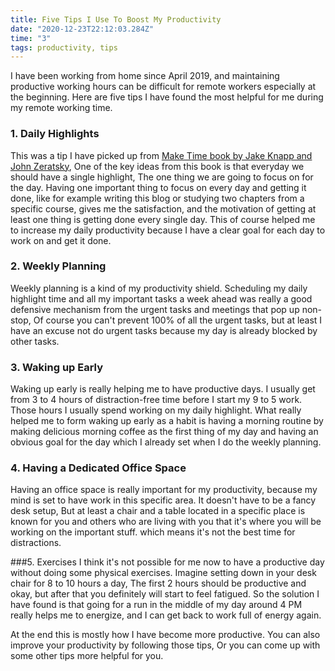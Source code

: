 ```yaml
---
title: Five Tips I Use To Boost My Productivity
date: "2020-12-23T22:12:03.284Z"
time: "3"
tags: productivity, tips
---
```


I have been working from home since April 2019, 
and maintaining productive working hours can be difficult for remote workers especially at the beginning. 
Here are five tips I have found the most helpful for me during my remote working time.

### 1. Daily Highlights
This was a tip I have picked up from [Make Time book by Jake Knapp and John Zeratsky](https://www.goodreads.com/book/show/37880811-make-time), 
One of the key ideas from this book is that everyday we should have a single highlight,
The one thing we are going to focus on for the day. 
Having one important thing to focus on every day and getting it done,
like for example writing this blog or studying two chapters from a specific course,
gives me the satisfaction, and the motivation of getting at least one thing is getting done every single day. This of course helped me to increase my daily productivity because I have a clear goal for each day to work on and get it done.

### 2. Weekly Planning
   Weekly planning is a kind of my productivity shield.
   Scheduling my daily highlight time and all my important tasks a week ahead was really a good defensive mechanism from the urgent tasks and meetings that pop up non-stop,
   Of course you can't prevent 100% of all the urgent tasks, 
   but at least I have an excuse not do urgent tasks because my day is already blocked by other tasks.

### 3. Waking up Early
   Waking up early is really helping me to have productive days. 
   I usually get from 3 to 4 hours of distraction-free time before I start my 9 to 5 work. 
   Those hours I usually spend working on my daily highlight.
   What really helped me to form waking up early as a habit is having a morning routine by making delicious morning coffee as the first thing of my day and having an obvious goal for the day which I already set when I do the weekly planning.

### 4. Having a Dedicated Office Space
   Having an office space is really important for my productivity,
   because my mind is set to have work in this specific area. 
   It doesn't have to be a fancy desk setup, 
   But at least a chair and a table located in a specific place is known for you and others who are living with you 
   that it's where you will be working on the important stuff.
   which means it's not the best time for distractions.

###5. Exercises
   I think it's not possible for me now to have a productive day without doing some physical exercises. 
   Imagine setting down in your desk chair for 8 to 10 hours a day, 
   The first 2 hours should be productive and okay, but after that you definitely will start to feel fatigued. So the solution I have found is that going for a run in the middle of my day around 4 PM really helps me to energize, 
   and I can get back to work full of energy again.

At the end this is mostly how I have become more productive. You can also improve your productivity by following those tips, Or you can come up with some other tips more helpful for you.
